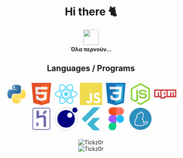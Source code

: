 <!--
#  _______   _          _             ___         
# |__   __| (_)        | |           / _ \        
#    | |     _    ___  | | __  ____ | | | |  _ __ 
#    | |    | |  / __| | |/ / |_  / | | | | | '__|
#    | |    | | | (__  |   <   / /  | |_| | | |   
#    |_|    |_|  \___| |_|\_\ /___|  \___/  |_|   
                                                 

# ⠄⠄⠄⠄⠄⠄⠄⠄⢀⣀⣤⣴⣶⠞⠛⢶⣤⣄⡀⠄⠄⠄⠄⠄⠄⠄⠄⠄
# ⠄⠄⠄⠄⠄⣠⡶⠿⠿⠿⠿⠟⠁⣰⠇⣈⠻⣿⣿⣷⣶⣤⣀⠄⠄⠄⠄⠄
# ⠄⠄⠄⢠⣾⣿⡗⢿⣶⣶⣤⣴⣾⠟⢠⡏⠄⠄⠈⠙⠿⣿⣿⣷⣦⠄⠄⠄
# ⠄⠄⢠⣿⣿⣿⠇⢶⣤⣀⡺⠿⠋⣠⡾⠄⠄⢤⣶⣤⣄⠈⠛⢿⣿⣷⡄⠄
# ⠄⢀⣿⣿⣿⣣⣿⣷⣌⡛⢿⣿⣾⡟⠁⢤⣤⣀⠙⢿⣿⣷⣄⠄⠙⢿⣷⠄
# ⠄⣼⣿⣿⣳⣿⣿⣿⣿⣿⣷⣦⢭⣶⣇⠄⠻⣿⣧⡀⠙⢿⣿⣷⣦⡀⠙⠇
# ⢰⣿⣿⣳⣿⣿⣻⣿⢿⣿⣿⣿⣿⣿⣿⣷⡀⠹⣿⣿⣄⠄⠹⣿⣿⣴⡄⠄
#  ⢸⡿⣱⣿⣿⣏⣿⣿⢸⣿⣿⣧⣿⣿⣿⣿⣷⡀⠘⣿⣿⣦⠄⠈⢿⡿⣱⣿
# ⠘⣵⣿⣿⣿⣸⣿⣿⢾⣿⣿⣿⢸⣿⣿⣿⣿⣷⠄⡜⣿⣿⣷⠄⠄⠁⣿⡿
# ⢸⣶⣍⢿⢧⣿⣿⣿⢸⣿⣿⣿⢸⣿⣿⣿⣿⣿⣇⠘⡜⣿⣷⣴⣦⣀⠘⠄ by Tick#1977 
# ⠄⠻⣿⢇⣾⣿⣿⣿⢸⣿⣿⣿⡯⣿⣿⣿⣿⣿⣿⡆⠘⡽⡟⢫⣴⣶⡆⠄              ~   github.com/Tickz0r
# ⠄⠄⠙⢷⣿⡭⠡⠆⢸⣿⣿⣿⡇⠿⣿⣿⣿⣿⠛⠻⠄⢫⠄⣀⡹⣿⡇⠄
# ⠄⠄⠄⠄⠙⠃⠄⢀⣚⣭⣭⣭⡍⠄⣿⣿⣿⡿⢟⣛⣂⠄⣼⡿⣣⡟⠄⠄
# ⠄⠄⠄⠄⠄⠄⠉⠙⠻⣿⣿⣿⣁⣀⣈⣩⣭⣶⣿⣿⣿⣷⣭⡶⠋⠄⠄⠄-->
<div class="tick" align="center">
<h1 align="center">Hi there 🐈</h1>
 <img src="https://twemoji.maxcdn.com/2/svg/1f1ec-1f1f7.svg" width="40" height="40"><span><br>
<b> Όλα περνούν...</b>
</div>
  
<div id="languages" align="center">
  <h2> Languages / Programs<br><br>
    <img src="https://raw.githubusercontent.com/devicons/devicon/2ae2a900d2f041da66e950e4d48052658d850630/icons/python/python-original.svg" width="60" height="60" alt="Python">
    <img src="https://raw.githubusercontent.com/devicons/devicon/master/icons/html5/html5-original.svg" width="60" height="60" alt="Html">
    <img src="https://raw.githubusercontent.com/devicons/devicon/master/icons/react/react-original.svg" width="60" height="60" alt="React JS">
     <img src="https://raw.githubusercontent.com/devicons/devicon/master/icons/javascript/javascript-plain.svg" width="60" height="60" alt="Javascript">  
     <img src="https://raw.githubusercontent.com/devicons/devicon/master/icons/css3/css3-original.svg" width="60" height="60" alt="CSS">  
     <img src="https://raw.githubusercontent.com/devicons/devicon/master/icons/nodejs/nodejs-original.svg" width="60" height="60" alt="Node JS">  
     <img src="https://raw.githubusercontent.com/devicons/devicon/master/icons/npm/npm-original-wordmark.svg" width="60" height="60" alt="Npm">  
     <img src="https://raw.githubusercontent.com/devicons/devicon/master/icons/heroku/heroku-original.svg" width="60" height="60" alt="Heroku">
     <img src="https://raw.githubusercontent.com/devicons/devicon/master/icons/lua/lua-original.svg" width="60" height="60" alt="Lua">  
     <img src="https://raw.githubusercontent.com/devicons/devicon/master/icons/flutter/flutter-plain.svg" width="60" height="60" alt="Flutter">  
     <img src="https://raw.githubusercontent.com/devicons/devicon/master/icons/figma/figma-original.svg" width="60" height="60" alt="Figma">  
     <img src="https://raw.githubusercontent.com/devicons/devicon/master/icons/yarn/yarn-original.svg" width="60" height="60" alt="IntelliJ">
  </h2>
</div>
  
<div id="stats" align="center">
   <img src="https://github-readme-stats.vercel.app/api?username=Tickz0r&show_icons=true&locale=en&theme=midnight-purple" alt="Tickz0r" /> <br>
   <img src="https://github-readme-stats.vercel.app/api/top-langs/?username=Tickz0r&layout=compact&theme=midnight-purple" alt="Tickz0r" />
</div>
